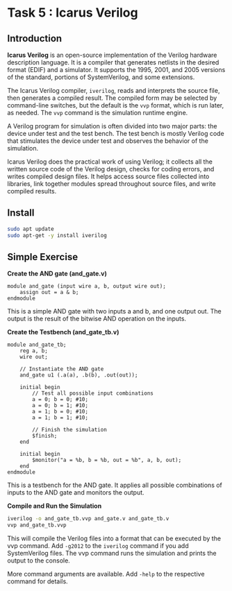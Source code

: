 # Task 5 : Icarus Verilog

## Introduction
**Icarus Verilog** is an open-source implementation of the Verilog hardware description language. It is a compiler that generates netlists in the desired format (EDIF) and a simulator. It supports the 1995, 2001, and 2005 versions of the standard, portions of SystemVerilog, and some extensions.

The Icarus Verilog compiler, `iverilog`, reads and interprets the source file, then generates a compiled result. The compiled form may be selected by command-line switches, but the default is the `vvp` format, which is run later, as needed. The `vvp` command is the simulation runtime engine.

A Verilog program for simulation is often divided into two major parts: the device under test and the test bench. The test bench is mostly Verilog code that stimulates the device under test and observes the behavior of the simulation.

Icarus Verilog does the practical work of using Verilog; it collects all the written source code of the Verilog design, checks for coding errors, and writes compiled design files. It helps access source files collected into libraries, link together modules spread throughout source files, and write compiled results.

## Install
```bash
sudo apt update
sudo apt-get -y install iverilog
```

## Simple Exercise

**Create the AND gate (and_gate.v)**
```SV
module and_gate (input wire a, b, output wire out);
    assign out = a & b;
endmodule
```
This is a simple AND gate with two inputs a and b, and one output out. The output is the result of the bitwise AND operation on the inputs.

**Create the Testbench (and_gate_tb.v)**
```SV
module and_gate_tb;
    reg a, b;
    wire out;

    // Instantiate the AND gate
    and_gate u1 (.a(a), .b(b), .out(out));

    initial begin
        // Test all possible input combinations
        a = 0; b = 0; #10;
        a = 0; b = 1; #10;
        a = 1; b = 0; #10;
        a = 1; b = 1; #10;

        // Finish the simulation
        $finish;
    end

    initial begin
        $monitor("a = %b, b = %b, out = %b", a, b, out);
    end
endmodule
```
This is a testbench for the AND gate. It applies all possible combinations of inputs to the AND gate and monitors the output.

**Compile and Run the Simulation**
```bash
iverilog -o and_gate_tb.vvp and_gate.v and_gate_tb.v
vvp and_gate_tb.vvp
```
This will compile the Verilog files into a format that can be executed by the vvp command. Add `-g2012` to the `iverilog` command if you add SystemVerilog files. The vvp command runs the simulation and prints the output to the console.

More command arguments are available. Add `-help` to the respective command for details.
